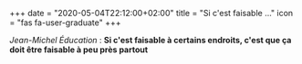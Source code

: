 +++
date = "2020-05-04T22:12:00+02:00"
title = "Si c'est faisable ..."
icon = "fas fa-user-graduate"
+++

_Jean-Michel Éducation_ : **Si c'est faisable à certains endroits, c'est que ça doit être faisable à peu près partout**
